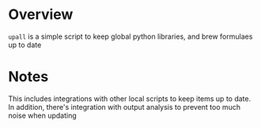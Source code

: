 # Overview

`upall` is a simple script to keep global python libraries, and brew formulaes up to date

# Notes

This includes integrations with other local scripts to keep items up to date. In addition, there's integration with output analysis to prevent too much noise
when updating
